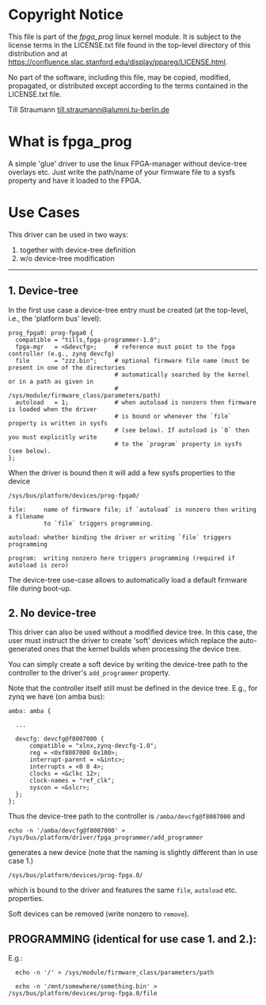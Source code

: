 # Copyright Notice

 This file is part of the *fpga_prog* linux kernel module.
 It is subject to the license terms in the LICENSE.txt
 file found in the top-level directory of this distribution and at
 https://confluence.slac.stanford.edu/display/ppareg/LICENSE.html.

 No part of the software, including this file, may be copied, modified,
 propagated, or distributed except according to the terms contained in
 the LICENSE.txt file.

 Till Straumann <till.straumann@alumni.tu-berlin.de>

# What is fpga_prog

 A simple 'glue' driver to use the linux FPGA-manager without device-tree
 overlays etc. Just write the path/name of your firmware file to a sysfs
 property and have it loaded to the FPGA.

# Use Cases

 This driver can be used in two ways:

   1. together with device-tree definition
   2. w/o device-tree modification

 --------

## 1. Device-tree

 In the first use case a device-tree entry must be created (at the top-level, i.e.,
 the 'platform bus' level):

    prog_fpga0: prog-fpga0 {
      compatible = "tills,fpga-programmer-1.0";
      fpga-mgr   = <&devcfg>;     # reference must point to the fpga controller (e.g., zynq devcfg)
      file       = "zzz.bin";     # optional firmware file name (must be present in one of the directories
                                  # automatically searched by the kernel or in a path as given in
                                  # /sys/module/firmware_class/parameters/path)
      autoload   = 1;             # when autoload is nonzero then firmware is loaded when the driver
                                  # is bound or whenever the `file` property is written in sysfs
                                  # (see below). If autoload is `0` then you must explicitly write
                                  # to the `program` property in sysfs (see below).
    };


 When the driver is bound then it will add a few sysfs properties to the device

    /sys/bus/platform/devices/prog-fpga0/

    file:     name of firmware file; if `autoload` is nonzero then writing a filename
              to `file` triggers programming.

    autoload: whether binding the driver or writing `file` triggers programming

    program:  writing nonzero here triggers programming (required if autoload is zero)

 The device-tree use-case allows to automatically load a default firmware file during
 boot-up.

## 2. No device-tree

 This driver can also be used without a modified device tree. In this case, the user must
 instruct the driver to create 'soft' devices which replace the auto-generated ones that
 the kernel builds when processing the device tree.

 You can simply create a soft device by writing the device-tree path to the controller
 to the driver's `add_programmer` property.
 
 Note that the controller itself still must be defined in the device tree. E.g., for
 zynq we have (on amba bus):

    amba: amba {
 
      ...

      devcfg: devcfg@f8007000 {
          compatible = "xlnx,zynq-devcfg-1.0";
          reg = <0xf8007000 0x100>;
          interrupt-parent = <&intc>;
          interrupts = <0 8 4>;
          clocks = <&clkc 12>;
          clock-names = "ref_clk";
          syscon = <&slcr>;
      };
    };
  
 Thus the device-tree path to the controller is `/amba/devcfg@f8007000` and

    echo -n '/amba/devcfg@f8007000' > /sys/bus/platform/driver/fpga_programmer/add_programmer

 generates a new device (note that the naming is slightly different than in use case 1.)

    /sys/bus/platform/devices/prog-fpga.0/

 which is bound to the driver and features the same `file`, `autoload` etc. properties.

 Soft devices can be removed (write nonzero to `remove`).

## PROGRAMMING (identical for use case 1. and 2.):

  E.g.:

      echo -n '/' > /sys/module/firmware_class/parameters/path

      echo -n '/mnt/somewhere/something.bin' > /sys/bus/platform/devices/prog-fpga.0/file
